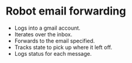 # Robot email forwarding

* Logs into a gmail account.
* Iterates over the inbox.
* Forwards to the email specified.
* Tracks state to pick up where it left off.
* Logs status for each message.